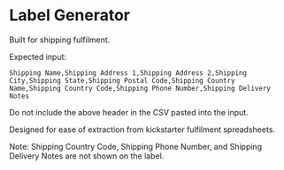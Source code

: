# Label Generator

Built for shipping fulfilment.

Expected input:

```csv
Shipping Name,Shipping Address 1,Shipping Address 2,Shipping City,Shipping State,Shipping Postal Code,Shipping Country Name,Shipping Country Code,Shipping Phone Number,Shipping Delivery Notes
```

Do not include the above header in the CSV pasted into the input.

Designed for ease of extraction from kickstarter fulfilment spreadsheets.

Note: Shipping Country Code, Shipping Phone Number, and Shipping Delivery Notes are not shown on the label.
